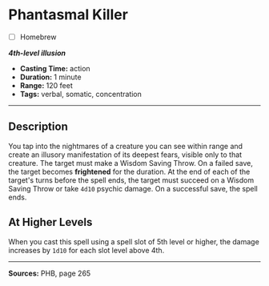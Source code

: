 # Phantasmal Killer
- [ ] Homebrew

***4th-level illusion***
- **Casting Time:** action
- **Duration:** 1 minute
- **Range:** 120 feet
- **Tags:** verbal, somatic, concentration

---

## Description
You tap into the nightmares of a creature you can see within range and create an illusory manifestation of its deepest fears, visible only to that creature.
The target must make a Wisdom Saving Throw.
On a failed save, the target becomes **frightened** for the duration.
At the end of each of the target's turns before the spell ends, the target must succeed on a Wisdom Saving Throw or take `4d10` psychic damage.
On a successful save, the spell ends.

## At Higher Levels
When you cast this spell using a spell slot of 5th level or higher, the damage increases by `1d10` for each slot level above 4th.

---

**Sources:** PHB, page 265

